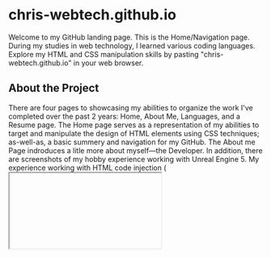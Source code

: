 # chris-webtech.github.io

Welcome to my GitHub landing page. This is the Home/Navigation page.
During my studies in web technology, I learned various coding languages.
Explore my HTML and CSS manipulation skills by pasting "chris-webtech.github.io" in your web browser.

## About the Project

There are four pages to showcasing my abilities to organize the work I've completed over the past 2 years: Home, About Me, Languages, and a Resume page.
The Home page serves as a representation of my abilities to target and manipulate the design of HTML elements using CSS techniques; as-well-as, a basic summery and navigation for my GitHub. 
The About me Page indroduces a litle more about myself—the Developer. In addition, there are screenshots of my hobby experience working with Unreal Engine 5.
My experience working with HTML code injection (<iframe>), Python, JavaScript, SQL, PHP, and Android Studio can be found on the Language page.
The Resume page is a current copy of my resume and showcase the ability to implement a new printable CSS file.
